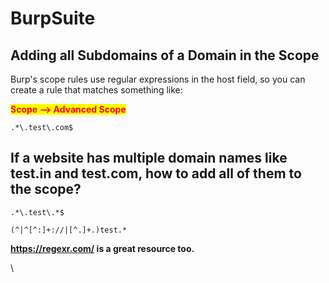 # BurpSuite

## Adding all Subdomains of a Domain in the Scope

Burp's scope rules use regular expressions in the host field, so you can create a rule that matches something like:

<mark style="color:red;">**Scope --> Advanced Scope**</mark>

```
.*\.test\.com$
```

## If a website has multiple domain names like test.in and test.com, how to add all of them to the scope?

```
.*\.test\.*$
```

```
(^|^[^:]+://|[^.]+.)test.*
```

**https://regexr.com/ is a great resource too.**

\
